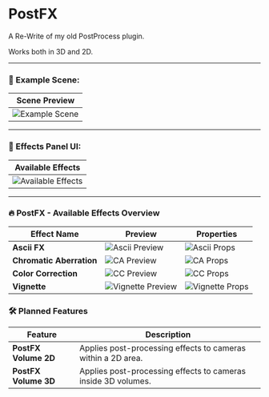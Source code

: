 # PostFX
A Re-Write of my old PostProcess plugin.

Works both in 3D and 2D.

---

### 🧪 Example Scene:

| Scene Preview |
|---------------|
| ![Example Scene](https://github.com/user-attachments/assets/cbca59c7-a5a1-4c89-99c5-e77fd5e52bc3) |

---

### 🧩 Effects Panel UI:

| Available Effects |
|------------|
| ![Available Effects](https://github.com/user-attachments/assets/a8af53cf-9b68-4ef1-9039-3f513c470790) |

---


### 🔥 PostFX - Available Effects Overview

| Effect Name             | Preview                                                                                       | Properties                                                                                  |
|-------------------------|-----------------------------------------------------------------------------------------------|---------------------------------------------------------------------------------------------|
| **Ascii FX**            | ![Ascii Preview](https://github.com/user-attachments/assets/41b7a9de-372e-4d3c-8ec2-bb7da81bf7a4) | ![Ascii Props](https://github.com/user-attachments/assets/11f8d4a5-4aae-4c48-8079-c0f9e278c045) |
| **Chromatic Aberration**| ![CA Preview](https://github.com/user-attachments/assets/0b318c88-e949-401d-a9c0-18173989c342)  | ![CA Props](https://github.com/user-attachments/assets/a69d8ff9-babd-473f-8363-ae185bfe2d14)    |
| **Color Correction**    | ![CC Preview](https://github.com/user-attachments/assets/35121f75-69f8-4b60-87fc-73754d2d09dd) | ![CC Props](https://github.com/user-attachments/assets/8cfb0f31-1d3d-4484-ab7d-d1e870444ef7)   |
| **Vignette**            | ![Vignette Preview](https://github.com/user-attachments/assets/c7c9c513-32f9-4273-ac67-1f9ef8b0194c) | ![Vignette Props](https://github.com/user-attachments/assets/5c26f9d1-feef-4fdb-b29f-d2771689f276) |


### 🛠️ Planned Features

| Feature                 | Description                                                   |
|-------------------------|---------------------------------------------------------------|
| **PostFX Volume 2D**    | Applies post-processing effects to cameras within a 2D area.  |
| **PostFX Volume 3D**    | Applies post-processing effects to cameras inside 3D volumes. |
